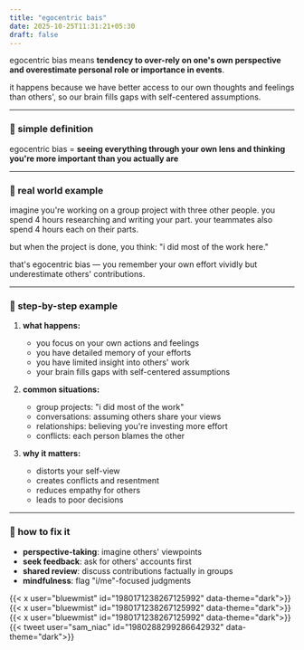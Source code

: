 ```yaml
---
title: "egocentric bais"
date: 2025-10-25T11:31:21+05:30
draft: false
---
```


egocentric bias means **tendency to over-rely on one's own perspective and overestimate personal role or importance in events**.

it happens because we have better access to our own thoughts and feelings than others', so our brain fills gaps with self-centered assumptions.

---

### 🔹 simple definition

egocentric bias = **seeing everything through your own lens and thinking you're more important than you actually are**

---

### 🔹 real world example

imagine you're working on a group project with three other people.
you spend 4 hours researching and writing your part.
your teammates also spend 4 hours each on their parts.

but when the project is done, you think: "i did most of the work here."

that's egocentric bias — you remember your own effort vividly but underestimate others' contributions.

---

### 🔹 step-by-step example

1. **what happens:**

   - you focus on your own actions and feelings
   - you have detailed memory of your efforts
   - you have limited insight into others' work
   - your brain fills gaps with self-centered assumptions

2. **common situations:**

   - group projects: "i did most of the work"
   - conversations: assuming others share your views
   - relationships: believing you're investing more effort
   - conflicts: each person blames the other

3. **why it matters:**

   - distorts your self-view
   - creates conflicts and resentment
   - reduces empathy for others
   - leads to poor decisions

---

### 🔹 how to fix it

- **perspective-taking**: imagine others' viewpoints
- **seek feedback**: ask for others' accounts first
- **shared review**: discuss contributions factually in groups
- **mindfulness**: flag "i/me"-focused judgments

<div class="tweet-grid">
    {{< x user="bluewmist" id="1980171238267125992" data-theme="dark">}}
    {{< x user="bluewmist" id="1980171238267125992" data-theme="dark">}}
    {{< x user="bluewmist" id="1980171238267125992" data-theme="dark">}}
    {{< tweet user="sam_niac" id="1980288299286642932" data-theme="dark">}}
</div>

